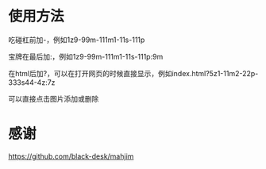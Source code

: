 # 使用方法

吃碰杠前加-，例如1z9-99m-111m1-11s-111p

宝牌在最后加:，例如1z9-99m-111m1-11s-111p:9m

在html后加?，可以在打开网页的时候直接显示，例如index.html?5z1-11m2-22p-333s44-4z:7z

可以直接点击图片添加或删除

# 感谢

https://github.com/black-desk/mahjim